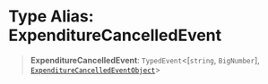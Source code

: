 # Type Alias: ExpenditureCancelledEvent

> **ExpenditureCancelledEvent**: `TypedEvent`\<\[`string`, `BigNumber`\], [`ExpenditureCancelledEventObject`](../interfaces/ExpenditureCancelledEventObject.md)\>
